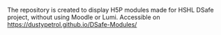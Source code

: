 The repository is created to display H5P modules made for HSHL DSafe project, 
without using Moodle or Lumi.
Accessible on  https://dustypetrol.github.io/DSafe-Modules/
